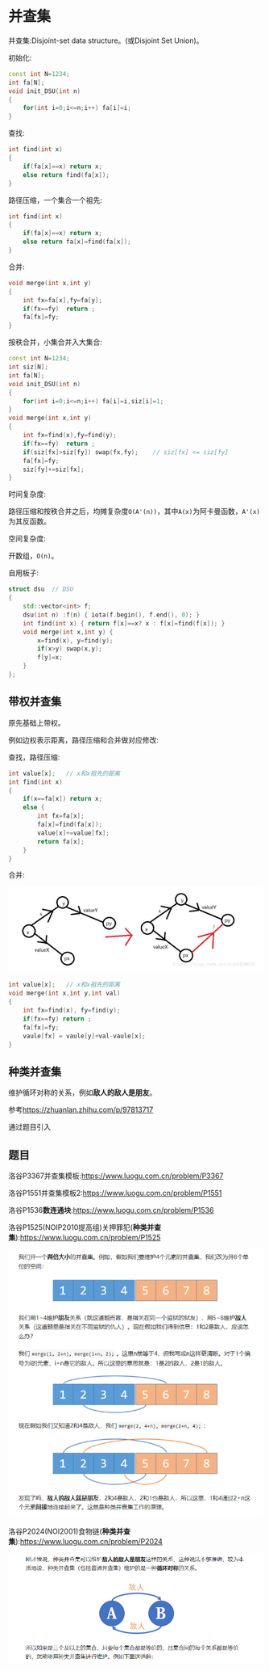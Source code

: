 <!--
 * @Autor: violet apricity ( Zhuangpx )
 * @Date: 2022-01-26 23:14:01
 * @LastEditors: violet apricity ( Zhuangpx )
 * @LastEditTime: 2022-01-27 02:21:41
 * @FilePath: \apricitye:\桌面\ACM\数据结构\并查集\并查集.md
 * @Description:  Zhuangpx : Violet && Apricity:/ The warmth of the sun in the winter /
-->

# 并查集

并查集:Disjoint-set data structure。(或Disjoint Set Union)。

初始化:

```c++
const int N=1234;
int fa[N];
void init_DSU(int n)
{
    for(int i=0;i<=n;i++) fa[i]=i;
}
```

查找:

```c++
int find(int x)
{
    if(fa[x]==x) return x;
    else return find(fa[x]);
}
```

路径压缩，一个集合一个祖先:

```c++
int find(int x)
{
    if(fa[x]==x) return x;
    else return fa[x]=find(fa[x]);
}
```

合并:

```c++
void merge(int x,int y)
{
    int fx=fa[x],fy=fa[y];
    if(fx==fy)  return ;
    fa[fx]=fy;
}
```

按秩合并，小集合并入大集合:

```c++
const int N=1234;
int siz[N];
int fa[N];
void init_DSU(int n)
{
    for(int i=0;i<=n;i++) fa[i]=i,siz[i]=1;
}
void merge(int x,int y)
{
    int fx=find(x),fy=find(y);
    if(fx==fy)  return ;
    if(siz[fx]>siz[fy]) swap(fx,fy);    // siz[fx] <= siz[fy]
    fa[fx]=fy;
    siz[fy]+=siz[fx];
}
```

时间复杂度:

路径压缩和按秩合并之后，均摊复杂度`O(A'(n))`，其中`A(x)`为阿卡曼函数，`A'(x)`为其反函数。

空间复杂度:

开数组，`O(n)`。

自用板子:

```c++
struct dsu  // DSU
{
    std::vector<int> f;
    dsu(int n) :f(n) { iota(f.begin(), f.end(), 0); }
    int find(int x) { return f[x]==x? x : f[x]=find(f[x]); }
    void merge(int x,int y) {
        x=find(x), y=find(y);
        if(x>y) swap(x,y);
        f[y]=x;
    }
};
```

## 带权并查集

原先基础上带权。

例如边权表示距离，路径压缩和合并做对应修改:

查找，路径压缩:

```c++
int value[x];   // x和x祖先的距离
int find(int x)
{
    if(x==fa[x]) return x;
    else {
        int fx=fa[x];
        fa[x]=find(fa[x]);
        value[x]+=value[fx];
        return fa[x];
    }
}
```

合并:

![带权并查集合并例子](./image/带权并查集合并例子.jpg)

```c++
int value[x];   // x和x祖先的距离
void merge(int x,int y,int val)
{
    int fx=find(x), fy=find(y);
    if(fx==fy) return ;
    fa[fx]=fy;
    vaule[fx] = vaule[y]+val-vaule[x];
}
```

## 种类并查集

维护循环对称的关系，例如**敌人的敌人是朋友**。

参考<https://zhuanlan.zhihu.com/p/97813717>

通过题目引入

## 题目

洛谷P3367并查集模板:<https://www.luogu.com.cn/problem/P3367>

洛谷P1551并查集模板2:<https://www.luogu.com.cn/problem/P1551>

洛谷P1536**数连通块**:<https://www.luogu.com.cn/problem/P1536>

洛谷P1525(NOIP2010提高组)关押罪犯(**种类并查集**):<https://www.luogu.com.cn/problem/P1525>

![种类并查集例子](./image/种类并查集例子.jpg)

洛谷P2024(NOI2001)食物链(**种类并查集**):<https://www.luogu.com.cn/problem/P2024>

![种类并查集例子2](./image/种类并查集例子2.jpg)

